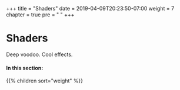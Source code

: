 +++
title = "Shaders"
date = 2019-04-09T20:23:50-07:00
weight = 7
chapter = true
pre = "<i class='fas fa-draw-polygon fa-fw'></i> "
+++

# <i class='fas fa-draw-polygon'></i> Shaders

Deep voodoo. Cool effects.

#### In this section:

{{% children  sort="weight" %}}